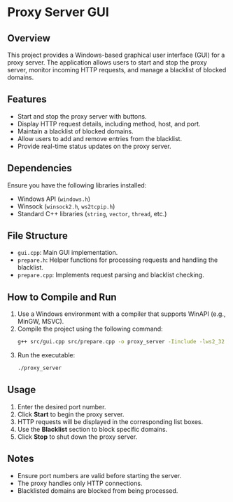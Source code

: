 # Proxy Server GUI

## Overview

This project provides a Windows-based graphical user interface (GUI) for a proxy server. The application allows users to start and stop the proxy server, monitor incoming HTTP requests, and manage a blacklist of blocked domains.

## Features

- Start and stop the proxy server with buttons.
- Display HTTP request details, including method, host, and port.
- Maintain a blacklist of blocked domains.
- Allow users to add and remove entries from the blacklist.
- Provide real-time status updates on the proxy server.

## Dependencies

Ensure you have the following libraries installed:

- Windows API (`windows.h`)
- Winsock (`winsock2.h`, `ws2tcpip.h`)
- Standard C++ libraries (`string`, `vector`, `thread`, etc.)

## File Structure

- `gui.cpp`: Main GUI implementation.
- `prepare.h`: Helper functions for processing requests and handling the blacklist.
- `prepare.cpp`: Implements request parsing and blacklist checking.

## How to Compile and Run

1. Use a Windows environment with a compiler that supports WinAPI (e.g., MinGW, MSVC).
2. Compile the project using the following command:
   ```sh
   g++ src/gui.cpp src/prepare.cpp -o proxy_server -Iinclude -lws2_32 -mwindows
   ```
3. Run the executable:
   ```sh
   ./proxy_server
   ```

## Usage

1. Enter the desired port number.
2. Click **Start** to begin the proxy server.
3. HTTP requests will be displayed in the corresponding list boxes.
4. Use the **Blacklist** section to block specific domains.
5. Click **Stop** to shut down the proxy server.

## Notes

- Ensure port numbers are valid before starting the server.
- The proxy handles only HTTP connections.
- Blacklisted domains are blocked from being processed.
